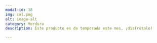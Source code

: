 ```yaml
---
modal-id: 18
img: col.png
alt: image-alt
category: Verdura
description: Este producto es de temporada este mes, ¡disfrútalo!

---
```

